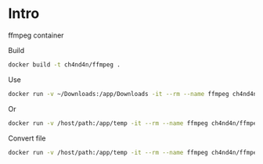 # Intro

ffmpeg container

Build
```sh
docker build -t ch4nd4n/ffmpeg .
```

Use

```sh
docker run -v ~/Downloads:/app/Downloads -it --rm --name ffmpeg ch4nd4n/ffmpeg:latest sh
```

Or

```sh
docker run -v /host/path:/app/temp -it --rm --name ffmpeg ch4nd4n/ffmpeg:latest ffprobe ./temp/temp.webm
```

Convert file

```sh
docker run -v /host/path:/app/temp -it --rm --name ffmpeg ch4nd4n/ffmpeg:latest ffmpeg -i source.webm -vcodec copy -acodec copy out.webm
```